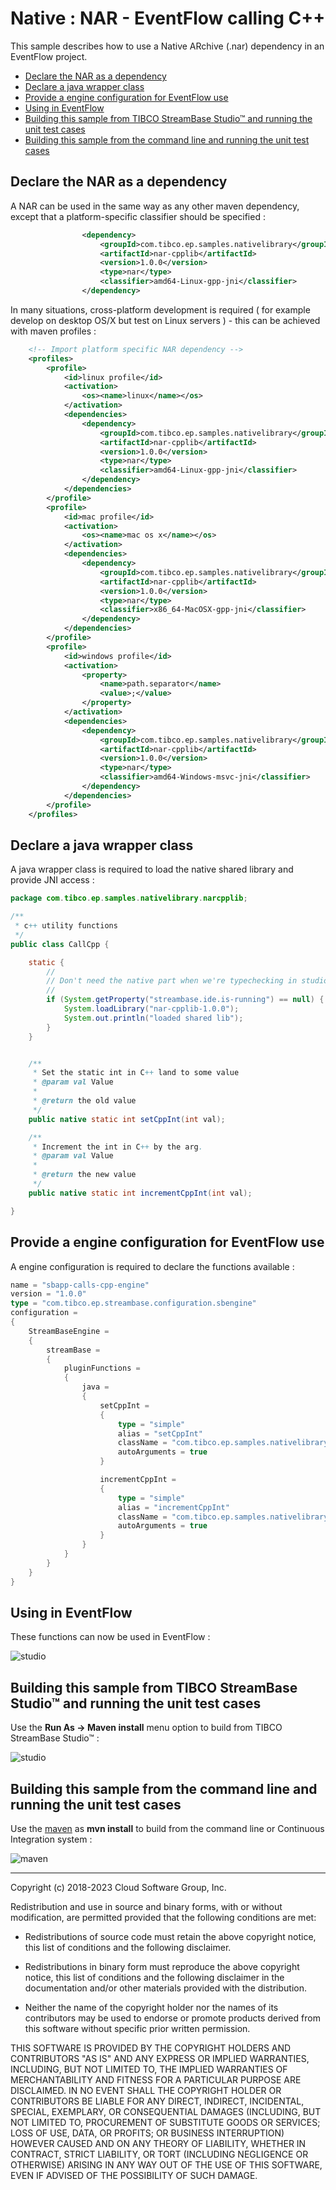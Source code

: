 # Native : NAR - EventFlow calling C++

This sample describes how to use a Native ARchive (.nar) dependency in an EventFlow project.

* [Declare the NAR as a dependency](#declare-the-nar-as-a-dependency)
* [Declare a java wrapper class](#declare-a-java-wrapper-class)
* [Provide a engine configuration for EventFlow use](#provide-a-engine-configuration-for-eventflow-use)
* [Using in EventFlow](#using-in-eventflow)
* [Building this sample from TIBCO StreamBase Studio&trade; and running the unit test cases](#building-this-sample-from-tibco-streambase-studio-trade-and-running-the-unit-test-cases)
* [Building this sample from the command line and running the unit test cases](#building-this-sample-from-the-command-line-and-running-the-unit-test-cases)

<a name="declare-the-nar-as-a-dependency"></a>

## Declare the NAR as a dependency

A NAR can be used in the same way as any other maven dependency, except that a platform-specific
classifier should be specified :

```xml
                <dependency>
                    <groupId>com.tibco.ep.samples.nativelibrary</groupId>
                    <artifactId>nar-cpplib</artifactId>
                    <version>1.0.0</version>
                    <type>nar</type>
                    <classifier>amd64-Linux-gpp-jni</classifier>
                </dependency>
``` 

In many situations, cross-platform development is required ( for example develop on desktop OS/X but 
test on Linux servers ) - this can be achieved with maven profiles :

```xml
    <!-- Import platform specific NAR dependency -->
    <profiles>
        <profile>
            <id>linux profile</id>
            <activation>
                <os><name>linux</name></os>
            </activation>
            <dependencies>
                <dependency>
                    <groupId>com.tibco.ep.samples.nativelibrary</groupId>
                    <artifactId>nar-cpplib</artifactId>
                    <version>1.0.0</version>
                    <type>nar</type>
                    <classifier>amd64-Linux-gpp-jni</classifier>
                </dependency>
            </dependencies>
        </profile>
        <profile>
            <id>mac profile</id>
            <activation>
                <os><name>mac os x</name></os>
            </activation>
            <dependencies>
                <dependency>
                    <groupId>com.tibco.ep.samples.nativelibrary</groupId>
                    <artifactId>nar-cpplib</artifactId>
                    <version>1.0.0</version>
                    <type>nar</type>
                    <classifier>x86_64-MacOSX-gpp-jni</classifier>
                </dependency>
            </dependencies>
        </profile>
        <profile>
            <id>windows profile</id>
            <activation>
                <property>
                    <name>path.separator</name>
                    <value>;</value>
                </property>
            </activation>
            <dependencies>
                <dependency>
                    <groupId>com.tibco.ep.samples.nativelibrary</groupId>
                    <artifactId>nar-cpplib</artifactId>
                    <version>1.0.0</version>
                    <type>nar</type>
                    <classifier>amd64-Windows-msvc-jni</classifier>
                </dependency>
            </dependencies>
        </profile>
    </profiles>

```

<a name="declare-a-java-wrapper-class"></a>

## Declare a java wrapper class

A java wrapper class is required to load the native shared library and provide JNI access :

```java
package com.tibco.ep.samples.nativelibrary.narcpplib;

/**
 * c++ utility functions
 */
public class CallCpp {

    static {
        //
        // Don't need the native part when we're typechecking in studio
        //
        if (System.getProperty("streambase.ide.is-running") == null) {
            System.loadLibrary("nar-cpplib-1.0.0");
            System.out.println("loaded shared lib");
        }
    }


    /**
     * Set the static int in C++ land to some value
     * @param val Value
     * 
     * @return the old value
     */
    public native static int setCppInt(int val);

    /**
     * Increment the int in C++ by the arg.
     * @param val Value
     * 
     * @return the new value
     */
    public native static int incrementCppInt(int val);

}
```

<a name="provide-a-engine-configuration-for-eventflow-use"></a>

## Provide a engine configuration for EventFlow use

A engine configuration is required to declare the functions available :

```scala
name = "sbapp-calls-cpp-engine"
version = "1.0.0"
type = "com.tibco.ep.streambase.configuration.sbengine"
configuration =
{
    StreamBaseEngine =
    {
        streamBase =
        {
            pluginFunctions =
            {
                java =
                {
                    setCppInt =
                    {
                        type = "simple"
                        alias = "setCppInt"
                        className = "com.tibco.ep.samples.nativelibrary.narcpplib.CallCpp"
                        autoArguments = true
                    }

                    incrementCppInt =
                    {
                        type = "simple"
                        alias = "incrementCppInt"
                        className = "com.tibco.ep.samples.nativelibrary.narcpplib.CallCpp"
                        autoArguments = true
                    }
                }
            }
        }
    }
}
```

<a name="using-in-eventflow"></a>

## Using in EventFlow

These functions can now be used in EventFlow :

![studio](images/studioFunction.png)

<a name="building-this-sample-from-tibco-streambase-studio-trade-and-running-the-unit-test-cases"></a>

## Building this sample from TIBCO StreamBase Studio&trade; and running the unit test cases

Use the **Run As -> Maven install** menu option to build from TIBCO StreamBase Studio&trade; :

![studio](images/studiounit.gif)

<a name="building-this-sample-from-the-command-line-and-running-the-unit-test-cases"></a>

## Building this sample from the command line and running the unit test cases

Use the [maven](https://maven.apache.org) as **mvn install** to build from the command line or Continuous Integration system :

![maven](images/maven.gif)

---
Copyright (c) 2018-2023 Cloud Software Group, Inc.

Redistribution and use in source and binary forms, with or without
modification, are permitted provided that the following conditions are met:

* Redistributions of source code must retain the above copyright notice, this
  list of conditions and the following disclaimer.

* Redistributions in binary form must reproduce the above copyright notice,
  this list of conditions and the following disclaimer in the documentation
  and/or other materials provided with the distribution.

* Neither the name of the copyright holder nor the names of its
  contributors may be used to endorse or promote products derived from
  this software without specific prior written permission.

THIS SOFTWARE IS PROVIDED BY THE COPYRIGHT HOLDERS AND CONTRIBUTORS "AS IS"
AND ANY EXPRESS OR IMPLIED WARRANTIES, INCLUDING, BUT NOT LIMITED TO, THE
IMPLIED WARRANTIES OF MERCHANTABILITY AND FITNESS FOR A PARTICULAR PURPOSE ARE
DISCLAIMED. IN NO EVENT SHALL THE COPYRIGHT HOLDER OR CONTRIBUTORS BE LIABLE
FOR ANY DIRECT, INDIRECT, INCIDENTAL, SPECIAL, EXEMPLARY, OR CONSEQUENTIAL
DAMAGES (INCLUDING, BUT NOT LIMITED TO, PROCUREMENT OF SUBSTITUTE GOODS OR
SERVICES; LOSS OF USE, DATA, OR PROFITS; OR BUSINESS INTERRUPTION) HOWEVER
CAUSED AND ON ANY THEORY OF LIABILITY, WHETHER IN CONTRACT, STRICT LIABILITY,
OR TORT (INCLUDING NEGLIGENCE OR OTHERWISE) ARISING IN ANY WAY OUT OF THE USE
OF THIS SOFTWARE, EVEN IF ADVISED OF THE POSSIBILITY OF SUCH DAMAGE.
